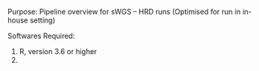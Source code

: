Purpose: Pipeline overview for sWGS – HRD runs
(Optimised for run in in-house setting)

Softwares Required:
1. R, version 3.6 or higher
2. 
  
